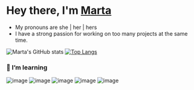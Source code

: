 # Hey there, I'm [Marta]( https://www.linkedin.com/in/martapederiva/)
- My pronouns are she | her | hers
- I have a strong passion for working on too many projects at the same time.

![Marta's GitHub stats](https://github-readme-stats.vercel.app/api?username=mpederiva&theme=dark&show_icons=true) [![Top Langs](https://github-readme-stats.vercel.app/api/top-langs/?username=mpederiva)](https://github.com/mpederiva/github-readme-stats)


### 📁 I’m learning
![image](https://user-images.githubusercontent.com/80361071/124165467-354b7380-da78-11eb-8097-8cc34a52ebe7.png) ![image](https://user-images.githubusercontent.com/80361071/124165298-fae1d680-da77-11eb-9693-ee896fb3d4e6.png) ![image](https://user-images.githubusercontent.com/80361071/124165553-50b67e80-da78-11eb-9efd-3cc0bde19c06.png) ![image](https://user-images.githubusercontent.com/80361071/124165619-60ce5e00-da78-11eb-9ed4-0177778fffca.png) ![image](https://user-images.githubusercontent.com/80361071/124165521-44cabc80-da78-11eb-9631-2595adf606d7.png)

